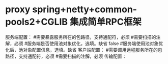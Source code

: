 # proxy spring+netty+common-pools2+CGLIB  集成简单RPC框架
服务端配置：
<bean class="com.rpc.suppor.ScannerConfigure">
    <property name="basePackage" value="com.server"/>#需要暴露服务所在的包路径，支持通配符，必须
    <property name="annotationClass" value="com.rpc.common.annotations.RS"/>#需要扫描的注解，必须
    <property name="ifServerPool" value="true"/>#服务端是否使用池对象优化，选填。缺省 false
    <property name="serverPoolConfig">
        <bean class="com.rpc.suppor.pools.ServerPoolConfig"></bean>
    </property>#服务端使用池对象优化后，池对象配置信息，选填。缺省
</bean>
客户端配置：
<bean class="com.rpc.suppor.ScannerConfigure">
    <property name="basePackage" value="com.server"/>#需要调用远程服务所在的包路径，支持通配符，必须
    <property name="annotationClass" value="com.rpc.common.annotations.RC"/>#需要扫描的注解，必须
</bean>
传输配置：
